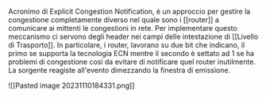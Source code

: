 Acronimo di Explicit Congestion Notification, è un approccio per gestire la congestione completamente diverso nel quale sono i [[router]] a comunicare ai mittenti le congestioni in rete.
Per implementare questo meccanismo ci servono degli header nei campi delle intestazione di [[Livello di Trasporto]].
In particolare, i router, lavorano su due bit che indicano, il primo se supporta la tecnologia ECN mentre il secondo è settato ad 1 se ha problemi di congestione così da evitare di notificare quel router inutilmente.
La sorgente reagiste all'evento dimezzando la finestra di emissione.

![[Pasted image 20231110184331.png]]